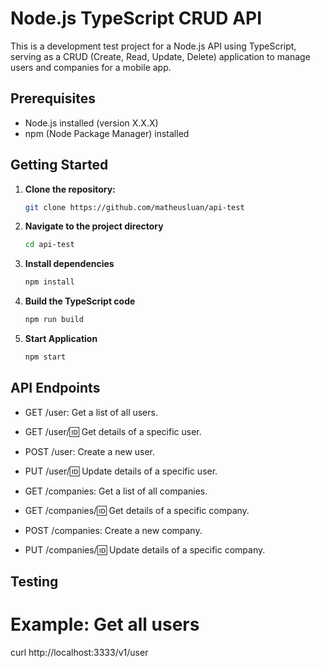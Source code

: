 # Node.js TypeScript CRUD API

This is a development test project for a Node.js API using TypeScript, serving as a CRUD (Create, Read, Update, Delete) application to manage users and companies for a mobile app.

## Prerequisites

- Node.js installed (version X.X.X)
- npm (Node Package Manager) installed

## Getting Started

1. **Clone the repository:**

   ```bash
   git clone https://github.com/matheusluan/api-test

2. **Navigate to the project directory**

   ```bash
   cd api-test

3. **Install dependencies**

   ```bash
   npm install   

4. **Build the TypeScript code**

   ```bash
   npm run build

5. **Start Application**

   ```bash
   npm start  

## API Endpoints   

- GET /user: Get a list of all users.

- GET /user/:id: Get details of a specific user.

- POST /user: Create a new user.

- PUT /user/:id: Update details of a specific user.


- GET /companies: Get a list of all companies.

- GET /companies/:id: Get details of a specific company.

- POST /companies: Create a new company.

- PUT /companies/:id: Update details of a specific company.

## Testing  
# Example: Get all users
curl http://localhost:3333/v1/user